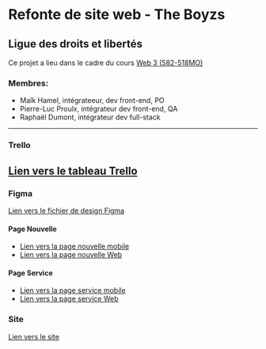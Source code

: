 # Refonte de site web - The Boyzs
## Ligue des droits et libertés
Ce projet a lieu dans le cadre du cours [Web 3 (582-518MO)](https://tim-montmorency.com/timdoc/582-518MO/projet/)
### Membres:
- Maîk Hamel, intégrateeur, dev front-end, PO
- Pierre-Luc Proulx, intégrateur dev front-end, QA
- Raphaël Dumont, intégrateur dev full-stack
-------
### Trello
[Lien vers le tableau Trello](https://trello.com/invite/b/66df0d312836cff33eb8254f/ATTI19baf448ba8c32c95716ae730fe3775fD08473E2/droits-et-libertes-theboyzs)
-----
### Figma
[Lien vers le fichier de design Figma](https://www.figma.com/design/vmiyR33l1nRsCADadNPdso/The-boyzs-maquettes?node-id=0-1&t=ztE0FchotmjR9P8u-1)

#### Page Nouvelle
- [Lien vers la page nouvelle mobile](sources/Page-Nouvelle-Mobile.pdf)
- [Lien vers la page nouvelle Web](sources/Page-Nouvelle-Web.pdf)

#### Page Service
- [Lien vers la page service mobile](sources/Page-Service-Mobile.pdf)
- [Lien vers la page service Web](sources/Page-Service-Web.pdf)
### Site
[Lien vers le site](https://the-boyzs.tim-momo.com/)
